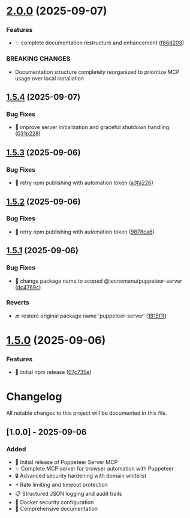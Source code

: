 # [2.0.0](https://github.com/tecnomanu/puppeteer-server/compare/v1.5.4...v2.0.0) (2025-09-07)


### Features

* ✨ complete documentation restructure and enhancement ([f66d203](https://github.com/tecnomanu/puppeteer-server/commit/f66d2035b5286b7f3c870f12b446310a610a0978))


### BREAKING CHANGES

* Documentation structure completely reorganized to prioritize MCP usage over local installation

## [1.5.4](https://github.com/tecnomanu/puppeteer-server/compare/v1.5.3...v1.5.4) (2025-09-07)


### Bug Fixes

* 🐛 improve server initialization and graceful shutdown handling ([031b228](https://github.com/tecnomanu/puppeteer-server/commit/031b22821d06f214810aa3254649411308429839))

## [1.5.3](https://github.com/tecnomanu/puppeteer-server/compare/v1.5.2...v1.5.3) (2025-09-06)


### Bug Fixes

* 🔧 retry npm publishing with automation token ([a3fa226](https://github.com/tecnomanu/puppeteer-server/commit/a3fa226cf33433373d52d7c76a09fc1684fb2cfe))

## [1.5.2](https://github.com/tecnomanu/puppeteer-server/compare/v1.5.1...v1.5.2) (2025-09-06)


### Bug Fixes

* 🔧 retry npm publishing with automation token ([9878ca6](https://github.com/tecnomanu/puppeteer-server/commit/9878ca637020aa8f8e511bf489ef4db92fb20065))

## [1.5.1](https://github.com/tecnomanu/puppeteer-server/compare/v1.5.0...v1.5.1) (2025-09-06)


### Bug Fixes

* 🔧 change package name to scoped @tecnomanu/puppeteer-server ([dc4769c](https://github.com/tecnomanu/puppeteer-server/commit/dc4769cd0fb11e922107816b3025897679104798))


### Reverts

* 🔙 restore original package name 'puppeteer-server' ([1815f1f](https://github.com/tecnomanu/puppeteer-server/commit/1815f1ff2a96fa8059e80668fecf550795c89b72))

# [1.5.0](https://github.com/tecnomanu/puppeteer-server/compare/v1.4.2...v1.5.0) (2025-09-06)


### Features

* 🎉 initial npm release ([07c735e](https://github.com/tecnomanu/puppeteer-server/commit/07c735e3da9950a9479928ed0da0245c156afb11))

# Changelog

All notable changes to this project will be documented in this file.

## [1.0.0] - 2025-09-06

### Added

-   🎉 Initial release of Puppeteer Server MCP
-   ✨ Complete MCP server for browser automation with Puppeteer
-   🔒 Advanced security hardening with domain whitelist
-   ⚡ Rate limiting and timeout protection
-   📋 Structured JSON logging and audit trails
-   🐳 Docker security configuration
-   📖 Comprehensive documentation
